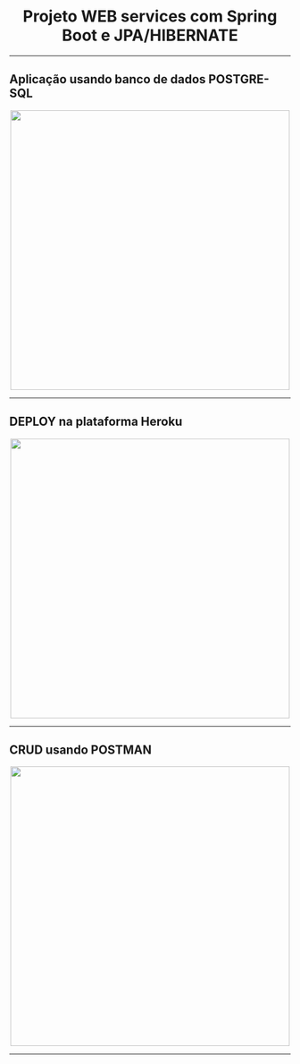 <h1 align="center">Projeto WEB services com Spring Boot e JPA/HIBERNATE</h1>
<hr></hr>
<h2>Aplicação usando banco de dados POSTGRE-SQL</h2>
<div align="center">
<img src="https://user-images.githubusercontent.com/91021360/151465962-758fd5f4-c0c5-4b6b-ae4c-14e8342fead6.PNG" width="500px">
</div>
<hr></hr>
<h2>DEPLOY na plataforma Heroku</h2>
<div align="center">
<img src="https://user-images.githubusercontent.com/91021360/151467376-042ed8c5-2444-48a2-aca6-2d9fa910f5c7.PNG" width="500px">
</div>
<hr></hr>
<h2>CRUD usando POSTMAN</h2>
<div align="center">
<img src="https://user-images.githubusercontent.com/91021360/151467566-b4ad12f4-a82d-4640-9644-1fb5aaa07d48.PNG" width="500px">
</div>
<hr></hr>






